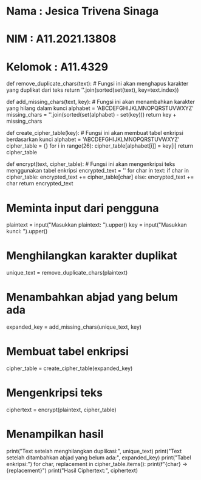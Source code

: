 # Nama    : Jesica Trivena Sinaga
# NIM     : A11.2021.13808
# Kelomok : A11.4329

def remove_duplicate_chars(text):
    # Fungsi ini akan menghapus karakter yang duplikat dari teks
    return ''.join(sorted(set(text), key=text.index))

def add_missing_chars(text, key):
    # Fungsi ini akan menambahkan karakter yang hilang dalam kunci
    alphabet = 'ABCDEFGHIJKLMNOPQRSTUVWXYZ'
    missing_chars = ''.join(sorted(set(alphabet) - set(key)))
    return key + missing_chars

def create_cipher_table(key):
    # Fungsi ini akan membuat tabel enkripsi berdasarkan kunci
    alphabet = 'ABCDEFGHIJKLMNOPQRSTUVWXYZ'
    cipher_table = {}
    for i in range(26):
        cipher_table[alphabet[i]] = key[i]
    return cipher_table

def encrypt(text, cipher_table):
    # Fungsi ini akan mengenkripsi teks menggunakan tabel enkripsi
    encrypted_text = ''
    for char in text:
        if char in cipher_table:
            encrypted_text += cipher_table[char]
        else:
            encrypted_text += char
    return encrypted_text

# Meminta input dari pengguna
plaintext = input("Masukkan plaintext: ").upper()
key = input("Masukkan kunci: ").upper()

# Menghilangkan karakter duplikat
unique_text = remove_duplicate_chars(plaintext)

# Menambahkan abjad yang belum ada
expanded_key = add_missing_chars(unique_text, key)

# Membuat tabel enkripsi
cipher_table = create_cipher_table(expanded_key)

# Mengenkripsi teks
ciphertext = encrypt(plaintext, cipher_table)

# Menampilkan hasil
print("Text setelah menghilangkan duplikasi:", unique_text)
print("Text setelah ditambahkan abjad yang belum ada:", expanded_key)
print("Tabel enkripsi:")
for char, replacement in cipher_table.items():
    print(f"{char} -> {replacement}")
print("Hasil Ciphertext:", ciphertext)
